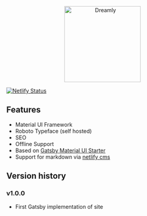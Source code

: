 <p align="center">
  <a href="https://dreamly.se">
    <img alt="Dreamly" src="https://dreamly.se/wp-content/uploads/2019/05/logo-large-e1557121372661.png" width="200px" />
  </a>
</p>

[![Netlify Status](https://api.netlify.com/api/v1/badges/40eaa54d-b891-41fd-9a84-ed6e2c0b5680/deploy-status)](https://app.netlify.com/sites/dreamly/deploys)

## Features

- Material UI Framework
- Roboto Typeface (self hosted)
- SEO
- Offline Support
- Based on [Gatsby Material UI Starter](https://github.com/dominicabela/gatsby-starter-material-ui)
- Support for markdown via [netlify cms](https://www.netlifycms.org)

## Version history

### v1.0.0

- First Gatsby implementation of site
